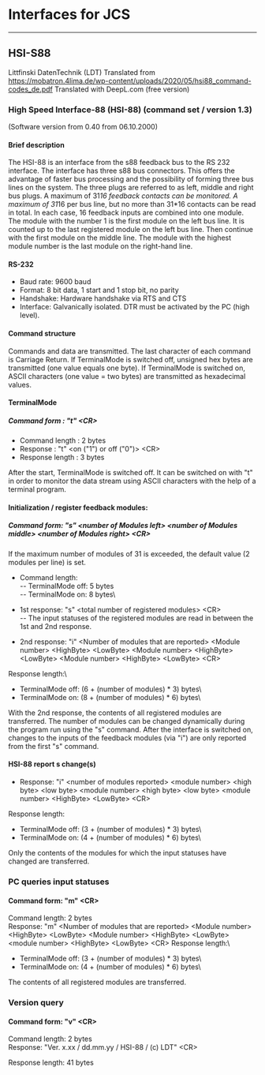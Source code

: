 # Interfaces for JCS
***

## HSI-S88
Littfinski DatenTechnik (LDT)
Translated from https://mobatron.4lima.de/wp-content/uploads/2020/05/hsi88_command-codes_de.pdf
Translated with DeepL.com (free version)

### High Speed Interface-88 (HSI-88) (command set / version 1.3)
(Software version from 0.40 from 06.10.2000)

#### Brief description
The HSI-88 is an interface from the s88 feedback bus to the RS 232 interface.
The interface has three s88 bus connectors. This offers the advantage of faster
bus processing and the possibility of forming three bus lines on the system.
The three plugs are referred to as left, middle and right bus plugs.
A maximum of 31*16 feedback contacts can be monitored.
A maximum of 31*16 per bus line, but no more than 31*16 contacts can be read in total.
In each case, 16 feedback inputs are combined into one module.
The module with the number 1 is the first module on the left bus line.
It is counted up to the last registered module on the left bus line.
Then continue with the first module on the middle line.
The module with the highest module number is the last module on the right-hand line.

#### RS-232
- Baud rate: 9600 baud
- Format: 8 bit data, 1 start and 1 stop bit, no parity
- Handshake: Hardware handshake via RTS and CTS
- Interface: Galvanically isolated. DTR must be activated by the PC (high level).

#### Command structure
Commands and data are transmitted.
The last character of each command is Carriage Return.
If TerminalMode is switched off, unsigned hex bytes are transmitted (one value equals one byte).
If TerminalMode is switched on, ASCII characters (one value = two bytes) are transmitted as hexadecimal values.

#### TerminalMode
##### Command form   : "t" \<CR>
- Command length    : 2 bytes 
- Response          : "t" <on ("1") or off ("0")>  \<CR>      
- Response length   : 3 bytes

After the start, TerminalMode is switched off.
It can be switched on with "t" in order to monitor the data stream using ASCII characters with the help of a terminal program.

#### Initialization / register feedback modules:
##### Command form: "s" \<number of Modules left> \<number of Modules middle> \<number of Modules right> \<CR>

If the maximum number of modules of 31 is exceeded, the default value (2 modules per line) is set.

- Command length:\
-- TerminalMode off: 5 bytes\
-- TerminalMode on:  8 bytes\
 
- 1st response: "s" \<total number of registered modules> \<CR>\
-- The input statuses of the registered modules are read in between the 1st and 2nd response.
- 2nd response: "i" \<Number of modules that are reported> \<Module number> \<HighByte> \<LowByte> \<Module number> \<HighByte> \<LowByte> \<Module number> \<HighByte> \<LowByte> \<CR>

Response length:\
- TerminalMode off: (6 + (number of modules) * 3) bytes\ 
- TerminalMode on: (8 + (number of modules) * 6) bytes\

With the 2nd response, the contents of all registered modules are transferred.
The number of modules can be changed dynamically during the program run using the "s" command.
After the interface is switched on, changes to the inputs of the feedback modules (via "i") are only reported from the first "s" command.

#### HSI-88 report s change(s)
- Response: "i" \<number of modules reported> \<module number> \<high byte> \<low byte> \<module number> \<high byte> \<low byte> \<module number> \<HighByte> \<LowByte> \<CR>

Response length:
- TerminalMode off: (3 + (number of modules) * 3) bytes\ 
- TerminalMode on: (4 + (number of modules) * 6) bytes\

Only the contents of the modules for which the input statuses have changed are transferred.

### PC queries input statuses
#### Command form: "m" \<CR>
Command length: 2 bytes\
Response: "m" \<Number of modules that are reported> \<Module number> \<HighByte> \<LowByte> \<Module number> \<HighByte> \<LowByte> \<module number> \<HighByte> \<LowByte> \<CR>
Response length:\ 
- TerminalMode off: (3 + (number of modules) * 3) bytes\ 
- TerminalMode on: (4 + (number of modules) * 6) bytes\

The contents of all registered modules are transferred.

### Version query 
#### Command form: "v" \<CR>
Command length: 2 bytes\
Response: "Ver. x.xx / dd.mm.yy / HSI-88 / (c) LDT" \<CR> 

Response length: 41 bytes